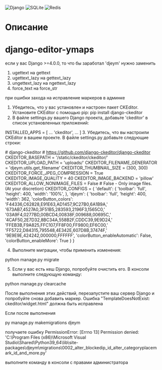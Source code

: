 ![Django](https://img.shields.io/badge/django-%3E%3D%204.0-brightgreen.svg?style=for-the-badge&logo=django&logoColor=white)
![SQLite](https://img.shields.io/badge/sqlite-%2307405e.svg?style=for-the-badge&logo=sqlite&logoColor=white)
![Redis](https://img.shields.io/badge/redis-%23DD0031.svg?style=for-the-badge&logo=redis&logoColor=white)
# Описание

# django-editor-ymaps
если у вас Django >=4.0.0, то что бы заработал 'djeym' нужно заменить 
1) ugettext на gettext
2) ugettext_lazy на gettext_lazy
3) ungettext_lazy на ngettext_lazy
3) force_text на force_str

при ошибки захода на исправление маркеров в админке 
1. Убедитесь, что у вас установлен и настроен пакет CKEditor. Установите CKEditor с помощью pip:
pip install django-ckeditor
2. В файле settings.py вашего Django проекта, добавьте 'ckeditor' в список установленных приложений:

INSTALLED_APPS = [
    ...
    'ckeditor',
    ...
]
3. Убедитесь, что вы настроили CKEditor в вашем проекте. В файле settings.py добавьте следующие строки:

\# django-ckeditor
\# https://github.com/django-ckeditor/django-ckeditor
CKEDITOR_BASEPATH = '/static/ckeditor/ckeditor/'
CKEDITOR_UPLOAD_PATH = 'uploads/'
CKEDITOR_FILENAME_GENERATOR = 'djeym.utils.get_filename'
CKEDITOR_THUMBNAIL_SIZE = (300, 300)
CKEDITOR_FORCE_JPEG_COMPRESSION = True
CKEDITOR_IMAGE_QUALITY = 40
CKEDITOR_IMAGE_BACKEND = 'pillow'
CKEDITOR_ALLOW_NONIMAGE_FILES = False  # False - Only image files. (At your discretion)
CKEDITOR_CONFIGS = {
    'default': {
        'toolbar': 'full',
        'height': 400,
        'width': '100%',
    },
    'djeym': {
        'toolbar': 'full',
        'height': 400,
        'width': 362,
        'colorButton_colors': 'F44336,C62828,E91E63,AD1457,9C27B0,6A1B9A,'
                              '673AB7,4527A0,3F51B5,283593,2196F3,1565C0,'
                              '03A9F4,0277BD,00BCD4,00838F,009688,00695C,'
                              '4CAF50,2E7D32,8BC34A,558B2F,CDDC39,9E9D24,'
                              'FFEB3B,F9A825,FFC107,FF8F00,FF9800,EF6C00,'
                              'FF5722,D84315,795548,4E342E,607D8B,37474F,'
                              '9E9E9E,424242,000000,FFFFFF',
        'colorButton_enableAutomatic': False,
        'colorButton_enableMore': True
    }
}

4. Выполните миграции, чтобы применить изменения:

python manage.py migrate

5. Если у вас есть кеш Django, попробуйте очистить его. В консоли выполните следующую команду:

python manage.py clearcache

После выполнения этих действий, перезапустите ваш сервер Django и попробуйте снова добавить маркер. Ошибка "TemplateDoesNotExist: ckeditor/widget.html" должна быть исправлена

Если после выполнения 

py manage.py makemigrations djeym

получаете ошибку
PermissionError: [Errno 13] Permission denied: 'C:\\Program Files (x86)\\Microsoft Visual Studio\\Shared\\Python39_64\\lib\\site-packages\\djeym\\migrations\\0002_alter_blockedip_id_alter_categoryplacemark_id_and_more.py'

выполните команду в консоли с правами администратора
